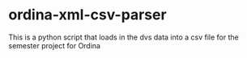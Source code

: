 # ordina-xml-csv-parser
This is a python script that loads in the dvs data into a csv file for the semester project for Ordina
